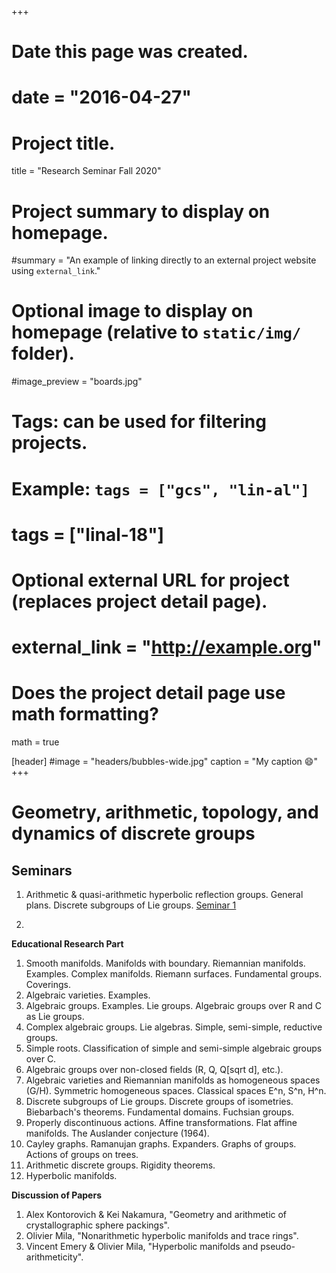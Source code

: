 +++
# Date this page was created.
# date = "2016-04-27"

# Project title.

title = "Research Seminar Fall 2020"

# Project summary to display on homepage.
#summary = "An example of linking directly to an external project website using `external_link`."

# Optional image to display on homepage (relative to `static/img/` folder).
#image_preview = "boards.jpg"

# Tags: can be used for filtering projects.
# Example: `tags = ["gcs", "lin-al"]`
# tags = ["linal-18"]

# Optional external URL for project (replaces project detail page).
# external_link = "http://example.org"

# Does the project detail page use math formatting?
math = true


[header]
#image = "headers/bubbles-wide.jpg"
caption = "My caption :smile:"
+++

# Geometry, arithmetic, topology, and dynamics of discrete groups


## Seminars

1. Arithmetic & quasi-arithmetic hyperbolic reflection groups. General plans. Discrete subgroups of Lie groups. [Seminar 1](Research-Sem-Fall2020-1.pdf)

2. 


**Educational Research Part**

1. Smooth manifolds. Manifolds with boundary. Riemannian manifolds. Examples. Complex manifolds. Riemann surfaces. Fundamental groups. Coverings. 
2. Algebraic varieties. Examples.
3. Algebraic groups. Examples. Lie groups. Algebraic groups over R and C as Lie groups.
4. Complex algebraic groups. Lie algebras. Simple, semi-simple, reductive groups.
5. Simple roots. Classification of simple and semi-simple algebraic groups over C.
6. Algebraic groups over non-closed fields (R, Q, Q[sqrt d], etc.).
7. Algebraic varieties and Riemannian manifolds as homogeneous spaces (G/H). Symmetric homogeneous spaces. Classical spaces E^n, S^n, H^n.
8. Discrete subgroups of Lie groups. Discrete groups of isometries. Biebarbach's theorems. Fundamental domains. Fuchsian groups. 
9. Properly discontinuous actions. Affine transformations. Flat affine manifolds. The Auslander conjecture (1964).
10. Cayley graphs. Ramanujan graphs. Expanders. Graphs of groups. Actions of groups on trees.
11. Arithmetic discrete groups. Rigidity theorems.
12. Hyperbolic manifolds.


**Discussion of Papers**

1. Alex Kontorovich & Kei Nakamura, "Geometry and arithmetic of crystallographic sphere packings".
2. Olivier Mila, "Nonarithmetic hyperbolic manifolds and trace rings".
3. Vincent Emery & Olivier Mila, "Hyperbolic manifolds and pseudo-arithmeticity".
